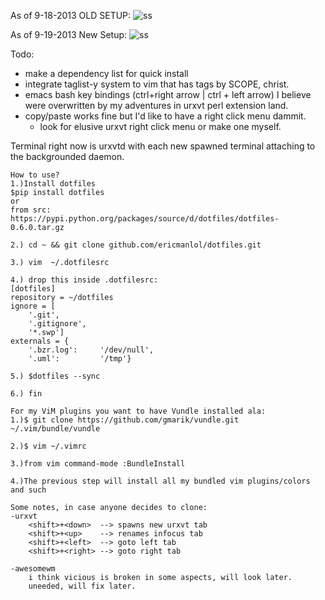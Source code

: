As of 9-18-2013
OLD SETUP:
![ss](http://i.imgur.com/XqEetQq.png)

As of 9-19-2013
New Setup:
![ss](http://i.imgur.com/3QPJM7J.jpg)


Todo: 
- make a dependency list for quick install
- integrate taglist-y system to vim that has tags by SCOPE, christ.
- emacs bash key bindings (ctrl+right arrow | ctrl + left arrow) I believe 
were overwritten by my adventures in urxvt perl extension land.
- copy/paste works fine but I'd like to have a right click menu dammit. 
    - look for elusive urxvt right click menu or make one myself.

Terminal right now is urxvtd with each new spawned terminal attaching to the
backgrounded daemon.

```
How to use?
1.)Install dotfiles
$pip install dotfiles
or
from src:
https://pypi.python.org/packages/source/d/dotfiles/dotfiles-0.6.0.tar.gz

2.) cd ~ && git clone github.com/ericmanlol/dotfiles.git

3.) vim  ~/.dotfilesrc

4.) drop this inside .dotfilesrc:
[dotfiles]
repository = ~/dotfiles
ignore = [
    '.git',
    '.gitignore',
    '*.swp']
externals = {
    '.bzr.log':     '/dev/null',
    '.uml':         '/tmp'}

5.) $dotfiles --sync

6.) fin
```

```
For my ViM plugins you want to have Vundle installed ala:
1.)$ git clone https://github.com/gmarik/vundle.git ~/.vim/bundle/vundle

2.)$ vim ~/.vimrc

3.)from vim command-mode :BundleInstall

4.)The previous step will install all my bundled vim plugins/colors and such

Some notes, in case anyone decides to clone:
-urxvt
    <shift>+<down>  --> spawns new urxvt tab  
    <shift>+<up>    --> renames infocus tab  
    <shift>+<left>  --> goto left tab  
    <shift>+<right> --> goto right tab  
    
-awesomewm
    i think vicious is broken in some aspects, will look later.
    uneeded, will fix later.

```




